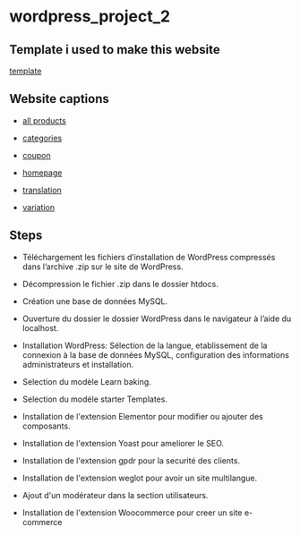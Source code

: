 # wordpress_project_2

## Template i used to make this website

[template](https://websitedemos.net/custom-printing-02/)


## Website captions

- [all products](https://github.com/ELMESKINEAnas/wordpress_project_2/blob/main/all%20products.pdf)

- [categories](https://github.com/ELMESKINEAnas/wordpress_project_2/blob/main/categories.jpg)

- [coupon](https://github.com/ELMESKINEAnas/wordpress_project_2/blob/main/coupon.pdf)

- [homepage](https://github.com/ELMESKINEAnas/wordpress_project_2/blob/main/homepage.pdf)

- [translation](https://github.com/ELMESKINEAnas/wordpress_project_2/blob/main/translation.pdf)

- [variation](https://github.com/ELMESKINEAnas/wordpress_project_2/blob/main/variation.pdf)

## Steps

- Téléchargement les fichiers d’installation de WordPress compressés dans l’archive .zip sur le site de WordPress.

- Décompression le fichier .zip dans le dossier htdocs.

- Création une base de données MySQL.

- Ouverture du dossier le dossier WordPress dans le navigateur à l’aide du localhost.

- Installation WordPress: Sélection de la langue, etablissement de la connexion à la base de données MySQL, configuration des informations administrateurs et installation.

- Selection du modèle Learn baking.

- Selection du modéle starter Templates.

- Installation de l'extension Elementor pour modifier ou ajouter des composants.

- Installation de l'extension Yoast pour ameliorer le SEO.

- Installation de l'extension gpdr pour la securité des clients.

- Installation de l'extension weglot pour avoir un site multilangue.

- Ajout d'un modérateur dans la section utilisateurs.

- Installation de l'extension Woocommerce pour creer un site e-commerce
